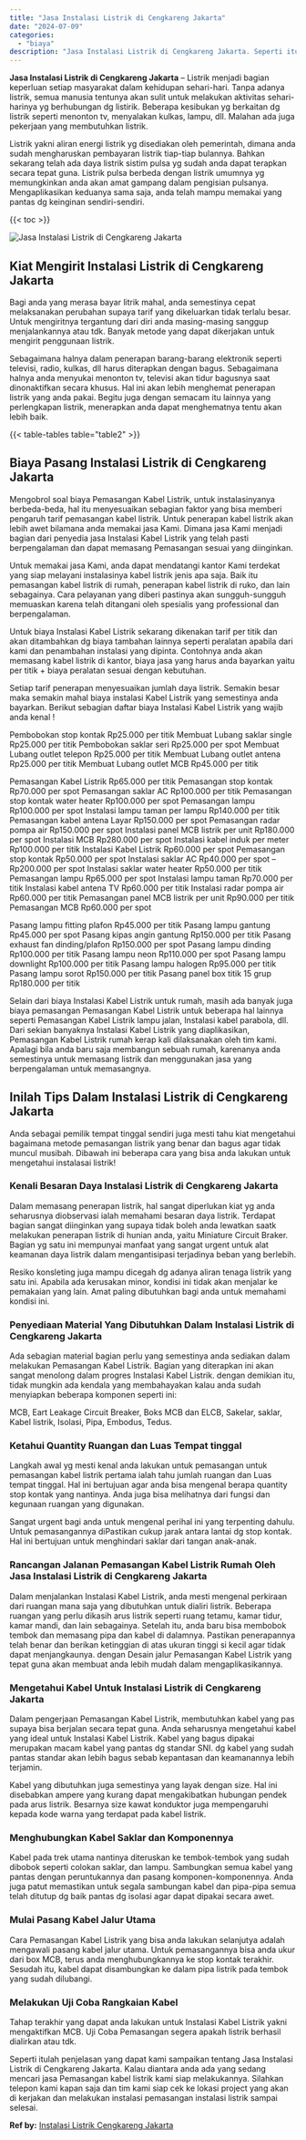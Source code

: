 ```yaml
---
title: "Jasa Instalasi Listrik di Cengkareng Jakarta"
date: "2024-07-09"
categories: 
  - "biaya"
description: "Jasa Instalasi Listrik di Cengkareng Jakarta. Seperti itulah penjelasan yang dapat kami sampaikan tentang Jasa Instalasi Listrik di Cengkareng Jakarta. Kalau..."
---
```


**Jasa Instalasi Listrik di Cengkareng Jakarta** – Listrik menjadi bagian keperluan setiap masyarakat dalam kehidupan sehari-hari. Tanpa adanya listrik, semua manusia tentunya akan sulit untuk melakukan aktivitas sehari-harinya yg berhubungan dg listirik. Beberapa kesibukan yg berkaitan dg listrik seperti menonton tv, menyalakan kulkas, lampu, dll. Malahan ada juga pekerjaan yang membutuhkan listrik.

Listrik yakni aliran energi listrik yg disediakan oleh pemerintah, dimana anda sudah mengharuskan pembayaran listrik tiap-tiap bulannya. Bahkan sekarang telah ada daya listrik sistim pulsa yg sudah anda dapat terapkan secara tepat guna. Listrik pulsa berbeda dengan listrik umumnya yg memungkinkan anda akan amat gampang dalam pengisian pulsanya. Mengaplikasikan keduanya sama saja, anda telah mampu memakai yang pantas dg keinginan sendiri-sendiri.

{{< toc >}}

![Jasa Instalasi Listrik di Cengkareng Jakarta](/images/instalasi-listrik-murah03.png)

## Kiat Mengirit Instalasi Listrik di Cengkareng Jakarta

Bagi anda yang merasa bayar litrik mahal, anda semestinya cepat melaksanakan perubahan supaya tarif yang dikeluarkan tidak terlalu besar. Untuk mengiritnya tergantung dari diri anda masing-masing sanggup menjalankannya atau tdk. Banyak metode yang dapat dikerjakan untuk mengirit penggunaan listrik.

Sebagaimana halnya dalam penerapan barang-barang elektronik seperti televisi, radio, kulkas, dll harus diterapkan dengan bagus. Sebagaimana halnya anda menyukai menonton tv, televisi akan tidur bagusnya saat dinonaktifkan secara khusus. Hal ini akan lebih menghemat penerapan listrik yang anda pakai. Begitu juga dengan semacam itu lainnya yang perlengkapan listrik, menerapkan anda dapat menghematnya tentu akan lebih baik.

{{< table-tables table="table2" >}}

## Biaya Pasang Instalasi Listrik di Cengkareng Jakarta

Mengobrol soal biaya Pemasangan Kabel Listrik, untuk instalasinyanya berbeda-beda, hal itu menyesuaikan sebagian faktor yang bisa memberi pengaruh tarif pemasangan kabel listrik. Untuk penerapan kabel listrik akan lebih awet bilamana anda memakai jasa Kami. Dimana jasa Kami menjadi bagian dari penyedia jasa Instalasi Kabel Listrik yang telah pasti berpengalaman dan dapat memasang Pemasangan sesuai yang diinginkan.

Untuk memakai jasa Kami, anda dapat mendatangi kantor Kami terdekat yang siap melayani instalasinya kabel listrik jenis apa saja. Baik itu pemasangan kabel listrik di rumah, penerapan kabel listrik di ruko, dan lain sebagainya. Cara pelayanan yang diberi pastinya akan sungguh-sungguh memuaskan karena telah ditangani oleh spesialis yang professional dan berpengalaman.

Untuk biaya Instalasi Kabel Listrik sekarang dikenakan tarif per titik dan akan ditambahkan dg biaya tambahan lainnya seperti peralatan apabila dari kami dan penambahan instalasi yang dipinta. Contohnya anda akan memasang kabel listrik di kantor, biaya jasa yang harus anda bayarkan yaitu per titik + biaya peralatan sesuai dengan kebutuhan.

Setiap tarif penerapan menyesuaikan jumlah daya listrik. Semakin besar maka semakin mahal biaya instalasi Kabel Listrik yang semestinya anda bayarkan. Berikut sebagian daftar biaya Instalasi Kabel Listrik yang wajib anda kenal !

Pembobokan stop kontak Rp25.000 per titik Membuat Lubang saklar single Rp25.000 per titik Pembobokan saklar seri Rp25.000 per spot Membuat Lubang outlet telepon Rp25.000 per titik Membuat Lubang outlet antena Rp25.000 per titik Membuat Lubang outlet MCB Rp45.000 per titik

Pemasangan Kabel Listrik Rp65.000 per titik Pemasangan stop kontak Rp70.000 per spot Pemasangan saklar AC Rp100.000 per titik Pemasangan stop kontak water heater Rp100.000 per spot Pemasangan lampu Rp100.000 per spot Instalasi lampu taman per lampu Rp140.000 per titik Pemasangan kabel antena Layar Rp150.000 per spot Pemasangan radar pompa air Rp150.000 per spot Instalasi panel MCB listrik per unit Rp180.000 per spot Instalasi MCB Rp280.000 per spot Instalasi kabel induk per meter Rp100.000 per titik Instalasi Kabel Listrik Rp60.000 per spot Pemasangan stop kontak Rp50.000 per spot Instalasi saklar AC Rp40.000 per spot – Rp200.000 per spot Instalasi saklar water heater Rp50.000 per titik Pemasangan lampu Rp65.000 per spot Instalasi lampu taman Rp70.000 per titik Instalasi kabel antena TV Rp60.000 per titik Instalasi radar pompa air Rp60.000 per titik Pemasangan panel MCB listrik per unit Rp90.000 per titik Pemasangan MCB Rp60.000 per spot

Pasang lampu fitting plafon Rp45.000 per titik Pasang lampu gantung Rp45.000 per spot Pasang kipas angin gantung Rp150.000 per titik Pasang exhaust fan dinding/plafon Rp150.000 per spot Pasang lampu dinding Rp100.000 per titik Pasang lampu neon Rp110.000 per spot Pasang lampu downlight Rp100.000 per titik Pasang lampu halogen Rp95.000 per titik Pasang lampu sorot Rp150.000 per titik Pasang panel box titik 15 grup Rp180.000 per titik

Selain dari biaya Instalasi Kabel Listrik untuk rumah, masih ada banyak juga biaya pemasangan Pemasangan Kabel Listrik untuk beberapa hal lainnya seperti Pemasangan Kabel Listrik lampu jalan, Instalasi kabel parabola, dll. Dari sekian banyaknya Instalasi Kabel Listrik yang diaplikasikan, Pemasangan Kabel Listrik rumah kerap kali dilaksanakan oleh tim kami. Apalagi bila anda baru saja membangun sebuah rumah, karenanya anda semestinya untuk memasang listrik dan menggunakan jasa yang berpengalaman untuk memasangnya.

## Inilah Tips Dalam Instalasi Listrik di Cengkareng Jakarta


Anda sebagai pemilik tempat tinggal sendiri juga mesti tahu kiat mengetahui bagaimana metode pemasangan listrik yang benar dan bagus agar tidak muncul musibah. Dibawah ini beberapa cara yang bisa anda lakukan untuk mengetahui instalasai listrik!

### Kenali Besaran Daya Instalasi Listrik di Cengkareng Jakarta

Dalam memasang penerapan listrik, hal sangat diperlukan kiat yg anda seharusnya diobservasi ialah memahami besaran daya listrik. Terdapat bagian sangat diinginkan yang supaya tidak boleh anda lewatkan saatk melakukan penerapan listrik di hunian anda, yaitu Miniature Circuit Braker. Bagian yg satu ini mempunyai manfaat yang sangat urgent untuk alat keamanan daya listrik dalam mengantisipasi terjadinya beban yang berlebih.

Resiko konsleting juga mampu dicegah dg adanya aliran tenaga listrik yang satu ini. Apabila ada kerusakan minor, kondisi ini tidak akan menjalar ke pemakaian yang lain. Amat paling dibutuhkan bagi anda untuk memahami kondisi ini.

### Penyediaan Material Yang Dibutuhkan Dalam Instalasi Listrik di Cengkareng Jakarta

Ada sebagian material bagian perlu yang semestinya anda sediakan dalam melakukan Pemasangan Kabel Listrik. Bagian yang diterapkan ini akan sangat menolong dalam progres Instalasi Kabel Listrik. dengan demikian itu, tidak mungkin ada kendala yang membahayakan kalau anda sudah menyiapkan beberapa komponen seperti ini:

MCB, Eart Leakage Circuit Breaker, Boks MCB dan ELCB, Sakelar, saklar, Kabel listrik, Isolasi, Pipa, Embodus, Tedus.

### Ketahui Quantity Ruangan dan Luas Tempat tinggal

Langkah awal yg mesti kenal anda lakukan untuk pemasangan untuk pemasangan kabel listrik pertama ialah tahu jumlah ruangan dan Luas tempat tinggal. Hal ini bertujuan agar anda bisa mengenal berapa quantity stop kontak yang nantinya. Anda juga bisa melihatnya dari fungsi dan kegunaan ruangan yang digunakan.

Sangat urgent bagi anda untuk mengenal perihal ini yang terpenting dahulu. Untuk pemasangannya diPastikan cukup jarak antara lantai dg stop kontak. Hal ini bertujuan untuk menghindari saklar dari tangan anak-anak.

### Rancangan Jalanan Pemasangan Kabel Listrik Rumah Oleh Jasa Instalasi Listrik di Cengkareng Jakarta

Dalam menjalankan Instalasi Kabel Listrik, anda mesti mengenal perkiraan dari ruangan mana saja yang dibutuhkan untuk dialiri listrik. Beberapa ruangan yang perlu dikasih arus listrik seperti ruang tetamu, kamar tidur, kamar mandi, dan lain sebagainya. Setelah itu, anda baru bisa membobok tembok dan memasang pipa dan kabel di dalamnya. Pastikan penerapannya telah benar dan berikan ketinggian di atas ukuran tinggi si kecil agar tidak dapat menjangkaunya. dengan Desain jalur Pemasangan Kabel Listrik yang tepat guna akan membuat anda lebih mudah dalam mengaplikasikannya.

### Mengetahui Kabel Untuk Instalasi Listrik di Cengkareng Jakarta

Dalam pengerjaan Pemasangan Kabel Listrik, membutuhkan kabel yang pas supaya bisa berjalan secara tepat guna. Anda seharusnya mengetahui kabel yang ideal untuk Instalasi Kabel Listrik. Kabel yang bagus dipakai merupakan macam kabel yang pantas dg standar SNI. dg kabel yang sudah pantas standar akan lebih bagus sebab kepantasan dan keamanannya lebih terjamin.

Kabel yang dibutuhkan juga semestinya yang layak dengan size. Hal ini disebabkan ampere yang kurang dapat mengakibatkan hubungan pendek pada arus listrik. Besarnya size kawat konduktor juga mempengaruhi kepada kode warna yang terdapat pada kabel listrik.

### Menghubungkan Kabel Saklar dan Komponennya

Kabel pada trek utama nantinya diteruskan ke tembok-tembok yang sudah dibobok seperti colokan saklar, dan lampu. Sambungkan semua kabel yang pantas dengan peruntukannya dan pasang komponen-komponennya. Anda juga patut memastikan untuk segala sambungan kabel dan pipa-pipa semua telah ditutup dg baik pantas dg isolasi agar dapat dipakai secara awet.

### Mulai Pasang Kabel Jalur Utama

Cara Pemasangan Kabel Listrik yang bisa anda lakukan selanjutya adalah mengawali pasang kabel jalur utama. Untuk pemasangannya bisa anda ukur dari box MCB, terus anda menghubungkannya ke stop kontak terakhir. Sesudah itu, kabel dapat disambungkan ke dalam pipa listrik pada tembok yang sudah dilubangi.

### Melakukan Uji Coba Rangkaian Kabel

Tahap terakhir yang dapat anda lakukan untuk Instalasi Kabel Listrik yakni mengaktifkan MCB. Uji Coba Pemasangan segera apakah listrik berhasil dialirkan atau tdk.

Seperti itulah penjelasan yang dapat kami sampaikan tentang Jasa Instalasi Listrik di Cengkareng Jakarta. Kalau diantara anda ada yang sedang mencari jasa Pemasangan kabel listrik kami siap melakukannya. Silahkan telepon kami kapan saja dan tim kami siap cek ke lokasi project yang akan di kerjakan dan melakukan instalasi pemasangan instalasi listrik sampai selesai.

**Ref by:** [Instalasi Listrik Cengkareng Jakarta](https://id.wikipedia.org/wiki/Instalasi)
